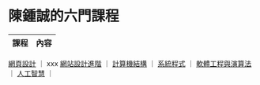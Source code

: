 # 陳鍾誠的六門課程

課程                | 內容
-------------------|-----------------
[網頁設計](wp)       ｜ xxx
[網站設計進階](ws)    ｜
[計算機結構](co)      ｜
[系統程式](sp)       ｜
[軟體工程與演算法](se) ｜
[人工智慧](ai)       ｜
